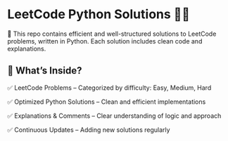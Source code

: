 # LeetCode Python Solutions 🐍💡
🚀 This repo contains efficient and well-structured solutions to LeetCode problems, written in Python. Each solution includes clean code and explanations.

## 📌 What’s Inside?
✅ LeetCode Problems – Categorized by difficulty: Easy, Medium, Hard

✅ Optimized Python Solutions – Clean and efficient implementations

✅ Explanations & Comments – Clear understanding of logic and approach

✅ Continuous Updates – Adding new solutions regularly
